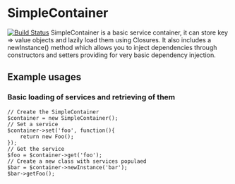 # SimpleContainer
[![Build Status](https://secure.travis-ci.org/stanlemon/simple-container.png)](http://travis-ci.org/stanlemon/simple-container)
SimpleContainer is a basic service container, it can store key => value objects and lazily load them using Closures.  It also includes a newInstance() method which allows you to inject dependencies through constructors and setters providing for very basic dependency injection.

## Example usages

### Basic loading of services and retrieving of them

	// Create the SimpleContainer
	$container = new SimpleContainer();
	// Set a service
	$container->set('foo', function(){
		return new Foo();
	});
	// Get the service
	$foo = $container->get('foo');
	// Create a new class with services populaed
	$bar = $container->newInstance('bar');
	$bar->getFoo();

